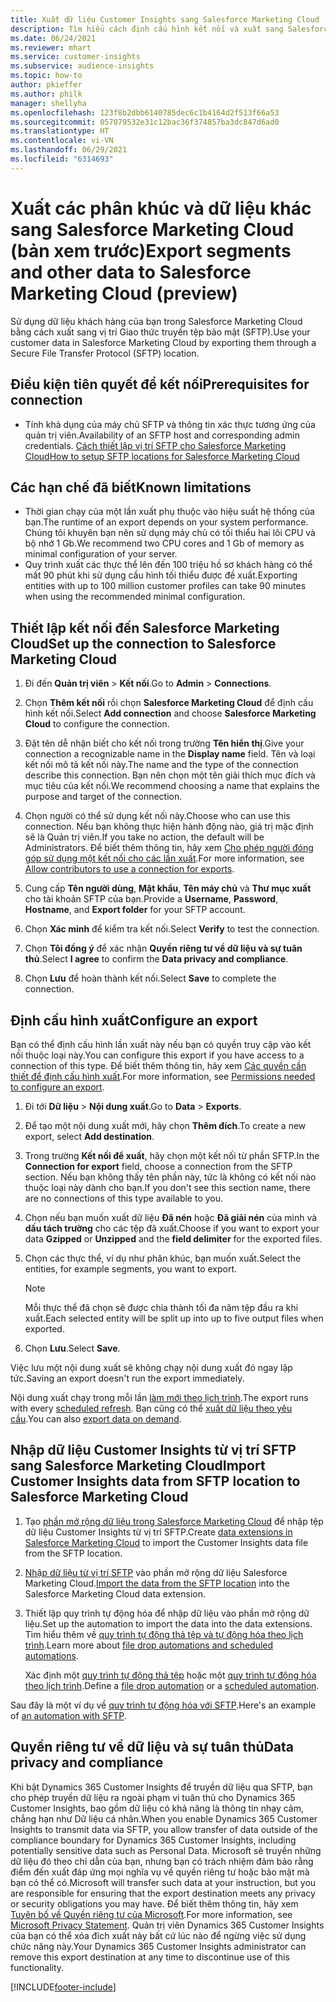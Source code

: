 ```yaml
---
title: Xuất dữ liệu Customer Insights sang Salesforce Marketing Cloud
description: Tìm hiểu cách định cấu hình kết nối và xuất sang Salesforce Marketing Cloud.
ms.date: 06/24/2021
ms.reviewer: mhart
ms.service: customer-insights
ms.subservice: audience-insights
ms.topic: how-to
author: pkieffer
ms.author: philk
manager: shellyha
ms.openlocfilehash: 123f8b2dbb6140785dec6c1b4164d2f513f66a53
ms.sourcegitcommit: 057079532e31c12bac36f374857ba3dc847d6ad0
ms.translationtype: HT
ms.contentlocale: vi-VN
ms.lasthandoff: 06/29/2021
ms.locfileid: "6314693"
---
```

# <a name="export-segments-and-other-data-to-salesforce-marketing-cloud-preview"></a><span data-ttu-id="698dd-103">Xuất các phân khúc và dữ liệu khác sang Salesforce Marketing Cloud (bản xem trước)</span><span class="sxs-lookup"><span data-stu-id="698dd-103">Export segments and other data to Salesforce Marketing Cloud (preview)</span></span>

<span data-ttu-id="698dd-104">Sử dụng dữ liệu khách hàng của bạn trong Salesforce Marketing Cloud bằng cách xuất sang vị trí Giao thức truyền tệp bảo mật (SFTP).</span><span class="sxs-lookup"><span data-stu-id="698dd-104">Use your customer data in Salesforce Marketing Cloud by exporting them through a Secure File Transfer Protocol (SFTP) location.</span></span>

## <a name="prerequisites-for-connection"></a><span data-ttu-id="698dd-105">Điều kiện tiên quyết để kết nối</span><span class="sxs-lookup"><span data-stu-id="698dd-105">Prerequisites for connection</span></span>

- <span data-ttu-id="698dd-106">Tính khả dụng của máy chủ SFTP và thông tin xác thực tương ứng của quản trị viên.</span><span class="sxs-lookup"><span data-stu-id="698dd-106">Availability of an SFTP host and corresponding admin credentials.</span></span> [<span data-ttu-id="698dd-107">Cách thiết lập vị trí SFTP cho Salesforce Marketing Cloud</span><span class="sxs-lookup"><span data-stu-id="698dd-107">How to setup SFTP locations for Salesforce Marketing Cloud</span></span>](https://help.salesforce.com/articleView?id=sf.mc_es_configure_enhanced_ftp.htm&type=5) 

## <a name="known-limitations"></a><span data-ttu-id="698dd-108">Các hạn chế đã biết</span><span class="sxs-lookup"><span data-stu-id="698dd-108">Known limitations</span></span>

- <span data-ttu-id="698dd-109">Thời gian chạy của một lần xuất phụ thuộc vào hiệu suất hệ thống của bạn.</span><span class="sxs-lookup"><span data-stu-id="698dd-109">The runtime of an export depends on your system performance.</span></span> <span data-ttu-id="698dd-110">Chúng tôi khuyên bạn nên sử dụng máy chủ có tối thiểu hai lõi CPU và bộ nhớ 1 Gb.</span><span class="sxs-lookup"><span data-stu-id="698dd-110">We recommend two CPU cores and 1 Gb of memory as minimal configuration of your server.</span></span> 
- <span data-ttu-id="698dd-111">Quy trình xuất các thực thể lên đến 100 triệu hồ sơ khách hàng có thể mất 90 phút khi sử dụng cấu hình tối thiểu được đề xuất.</span><span class="sxs-lookup"><span data-stu-id="698dd-111">Exporting entities with up to 100 million customer profiles can take 90 minutes when using the recommended minimal configuration.</span></span> 

## <a name="set-up-the-connection-to-salesforce-marketing-cloud"></a><span data-ttu-id="698dd-112">Thiết lập kết nối đến Salesforce Marketing Cloud</span><span class="sxs-lookup"><span data-stu-id="698dd-112">Set up the connection to Salesforce Marketing Cloud</span></span>

1. <span data-ttu-id="698dd-113">Đi đến **Quản trị viên** > **Kết nối**.</span><span class="sxs-lookup"><span data-stu-id="698dd-113">Go to **Admin** > **Connections**.</span></span>

1. <span data-ttu-id="698dd-114">Chọn **Thêm kết nối** rồi chọn **Salesforce Marketing Cloud** để định cấu hình kết nối.</span><span class="sxs-lookup"><span data-stu-id="698dd-114">Select **Add connection** and choose **Salesforce Marketing Cloud** to configure the connection.</span></span>

1. <span data-ttu-id="698dd-115">Đặt tên dễ nhận biết cho kết nối trong trường **Tên hiển thị**.</span><span class="sxs-lookup"><span data-stu-id="698dd-115">Give your connection a recognizable name in the **Display name** field.</span></span> <span data-ttu-id="698dd-116">Tên và loại kết nối mô tả kết nối này.</span><span class="sxs-lookup"><span data-stu-id="698dd-116">The name and the type of the connection describe this connection.</span></span> <span data-ttu-id="698dd-117">Bạn nên chọn một tên giải thích mục đích và mục tiêu của kết nối.</span><span class="sxs-lookup"><span data-stu-id="698dd-117">We recommend choosing a name that explains the purpose and target of the connection.</span></span>

1. <span data-ttu-id="698dd-118">Chọn người có thể sử dụng kết nối này.</span><span class="sxs-lookup"><span data-stu-id="698dd-118">Choose who can use this connection.</span></span> <span data-ttu-id="698dd-119">Nếu bạn không thực hiện hành động nào, giá trị mặc định sẽ là Quản trị viên.</span><span class="sxs-lookup"><span data-stu-id="698dd-119">If you take no action, the default will be Administrators.</span></span> <span data-ttu-id="698dd-120">Để biết thêm thông tin, hãy xem [Cho phép người đóng góp sử dụng một kết nối cho các lần xuất](connections.md#allow-contributors-to-use-a-connection-for-exports).</span><span class="sxs-lookup"><span data-stu-id="698dd-120">For more information, see [Allow contributors to use a connection for exports](connections.md#allow-contributors-to-use-a-connection-for-exports).</span></span>

1. <span data-ttu-id="698dd-121">Cung cấp **Tên người dùng**, **Mật khẩu**, **Tên máy chủ** và **Thư mục xuất** cho tài khoản SFTP của bạn.</span><span class="sxs-lookup"><span data-stu-id="698dd-121">Provide a **Username**, **Password**, **Hostname**, and **Export folder** for your SFTP account.</span></span>

1. <span data-ttu-id="698dd-122">Chọn **Xác minh** để kiểm tra kết nối.</span><span class="sxs-lookup"><span data-stu-id="698dd-122">Select **Verify** to test the connection.</span></span>

1. <span data-ttu-id="698dd-123">Chọn **Tôi đồng ý** để xác nhận **Quyền riêng tư về dữ liệu và sự tuân thủ**.</span><span class="sxs-lookup"><span data-stu-id="698dd-123">Select **I agree** to confirm the **Data privacy and compliance**.</span></span>

1. <span data-ttu-id="698dd-124">Chọn **Lưu** để hoàn thành kết nối.</span><span class="sxs-lookup"><span data-stu-id="698dd-124">Select **Save** to complete the connection.</span></span>

## <a name="configure-an-export"></a><span data-ttu-id="698dd-125">Định cấu hình xuất</span><span class="sxs-lookup"><span data-stu-id="698dd-125">Configure an export</span></span>

<span data-ttu-id="698dd-126">Bạn có thể định cấu hình lần xuất này nếu bạn có quyền truy cập vào kết nối thuộc loại này.</span><span class="sxs-lookup"><span data-stu-id="698dd-126">You can configure this export if you have access to a connection of this type.</span></span> <span data-ttu-id="698dd-127">Để biết thêm thông tin, hãy xem [Các quyền cần thiết để định cấu hình xuất](export-destinations.md#set-up-a-new-export).</span><span class="sxs-lookup"><span data-stu-id="698dd-127">For more information, see [Permissions needed to configure an export](export-destinations.md#set-up-a-new-export).</span></span>

1. <span data-ttu-id="698dd-128">Đi tới **Dữ liệu** > **Nội dung xuất**.</span><span class="sxs-lookup"><span data-stu-id="698dd-128">Go to **Data** > **Exports**.</span></span>

1. <span data-ttu-id="698dd-129">Để tạo một nội dung xuất mới, hãy chọn **Thêm đích**.</span><span class="sxs-lookup"><span data-stu-id="698dd-129">To create a new export, select **Add destination**.</span></span>

1. <span data-ttu-id="698dd-130">Trong trường **Kết nối để xuất**, hãy chọn một kết nối từ phần SFTP.</span><span class="sxs-lookup"><span data-stu-id="698dd-130">In the **Connection for export** field, choose a connection from the SFTP section.</span></span> <span data-ttu-id="698dd-131">Nếu bạn không thấy tên phần này, tức là không có kết nối nào thuộc loại này dành cho bạn.</span><span class="sxs-lookup"><span data-stu-id="698dd-131">If you don't see this section name, there are no connections of this type available to you.</span></span>

1. <span data-ttu-id="698dd-132">Chọn nếu bạn muốn xuất dữ liệu **Đã nén** hoặc **Đã giải nén** của mình và **dấu tách trường** cho các tệp đã xuất.</span><span class="sxs-lookup"><span data-stu-id="698dd-132">Choose if you want to export your data **Gzipped** or **Unzipped** and the **field delimiter** for the exported files.</span></span>

1. <span data-ttu-id="698dd-133">Chọn các thực thể, ví dụ như phân khúc, bạn muốn xuất.</span><span class="sxs-lookup"><span data-stu-id="698dd-133">Select the entities, for example segments, you want to export.</span></span>

   > [!NOTE]
   > <span data-ttu-id="698dd-134">Mỗi thực thể đã chọn sẽ được chia thành tối đa năm tệp đầu ra khi xuất.</span><span class="sxs-lookup"><span data-stu-id="698dd-134">Each selected entity will be split up into up to five output files when exported.</span></span> 

1. <span data-ttu-id="698dd-135">Chọn **Lưu**.</span><span class="sxs-lookup"><span data-stu-id="698dd-135">Select **Save**.</span></span>

<span data-ttu-id="698dd-136">Việc lưu một nội dung xuất sẽ không chạy nội dung xuất đó ngay lập tức.</span><span class="sxs-lookup"><span data-stu-id="698dd-136">Saving an export doesn't run the export immediately.</span></span>

<span data-ttu-id="698dd-137">Nội dung xuất chạy trong mỗi lần [làm mới theo lịch trình](system.md#schedule-tab).</span><span class="sxs-lookup"><span data-stu-id="698dd-137">The export runs with every [scheduled refresh](system.md#schedule-tab).</span></span> <span data-ttu-id="698dd-138">Bạn cũng có thể [xuất dữ liệu theo yêu cầu](export-destinations.md#run-exports-on-demand).</span><span class="sxs-lookup"><span data-stu-id="698dd-138">You can also [export data on demand](export-destinations.md#run-exports-on-demand).</span></span> 

## <a name="import-customer-insights-data-from-sftp-location-to-salesforce-marketing-cloud"></a><span data-ttu-id="698dd-139">Nhập dữ liệu Customer Insights từ vị trí SFTP sang Salesforce Marketing Cloud</span><span class="sxs-lookup"><span data-stu-id="698dd-139">Import Customer Insights data from SFTP location to Salesforce Marketing Cloud</span></span>

1. <span data-ttu-id="698dd-140">Tạo [phần mở rộng dữ liệu trong Salesforce Marketing Cloud](https://help.salesforce.com/articleView?id=sf.mc_es_create_data_extension.htm&type=5) để nhập tệp dữ liệu Customer Insights từ vị trí SFTP.</span><span class="sxs-lookup"><span data-stu-id="698dd-140">Create [data extensions in Salesforce Marketing Cloud](https://help.salesforce.com/articleView?id=sf.mc_es_create_data_extension.htm&type=5) to import the Customer Insights data file from the SFTP location.</span></span>

2. <span data-ttu-id="698dd-141">[Nhập dữ liệu từ vị trí SFTP](https://help.salesforce.com/articleView?id=sf.mc_es_import_data_extension_classic.htm&type=5) vào phần mở rộng dữ liệu Salesforce Marketing Cloud.</span><span class="sxs-lookup"><span data-stu-id="698dd-141">[Import the data from the SFTP location](https://help.salesforce.com/articleView?id=sf.mc_es_import_data_extension_classic.htm&type=5) into the Salesforce Marketing Cloud data extension.</span></span> 

3. <span data-ttu-id="698dd-142">Thiết lập quy trình tự động hóa để nhập dữ liệu vào phần mở rộng dữ liệu.</span><span class="sxs-lookup"><span data-stu-id="698dd-142">Set up the automation to import the data into the data extensions.</span></span> <span data-ttu-id="698dd-143">Tìm hiểu thêm về [quy trình tự động thả tệp và tự động hóa theo lịch trình](https://help.salesforce.com/articleView?id=sf.mc_as_triggered_automations.htm&type=5).</span><span class="sxs-lookup"><span data-stu-id="698dd-143">Learn more about [file drop automations and scheduled automations](https://help.salesforce.com/articleView?id=sf.mc_as_triggered_automations.htm&type=5).</span></span>

   <span data-ttu-id="698dd-144">Xác định một [quy trình tự động thả tệp](https://help.salesforce.com/articleView?id=sf.mc_as_define_a_triggered_automation.htm&type=5) hoặc một [quy trình tự động hóa theo lịch trình](https://help.salesforce.com/articleView?id=sf.mc_as_define_a_scheduled_automation.htm&type=5).</span><span class="sxs-lookup"><span data-stu-id="698dd-144">Define a [file drop automation](https://help.salesforce.com/articleView?id=sf.mc_as_define_a_triggered_automation.htm&type=5) or a  [scheduled automation](https://help.salesforce.com/articleView?id=sf.mc_as_define_a_scheduled_automation.htm&type=5).</span></span> 

<span data-ttu-id="698dd-145">Sau đây là một ví dụ về [quy trình tự động hóa với SFTP](https://help.salesforce.com/articleView?id=sf.mc_as_ftp_and_triggered_automation_scenario.htm&type=5).</span><span class="sxs-lookup"><span data-stu-id="698dd-145">Here's an example of [an automation with SFTP](https://help.salesforce.com/articleView?id=sf.mc_as_ftp_and_triggered_automation_scenario.htm&type=5).</span></span>

## <a name="data-privacy-and-compliance"></a><span data-ttu-id="698dd-146">Quyền riêng tư về dữ liệu và sự tuân thủ</span><span class="sxs-lookup"><span data-stu-id="698dd-146">Data privacy and compliance</span></span>

<span data-ttu-id="698dd-147">Khi bật Dynamics 365 Customer Insights để truyền dữ liệu qua SFTP, bạn cho phép truyền dữ liệu ra ngoài phạm vi tuân thủ cho Dynamics 365 Customer Insights, bao gồm dữ liệu có khả năng là thông tin nhạy cảm, chẳng hạn như Dữ liệu cá nhân.</span><span class="sxs-lookup"><span data-stu-id="698dd-147">When you enable Dynamics 365 Customer Insights to transmit data via SFTP, you allow transfer of data outside of the compliance boundary for Dynamics 365 Customer Insights, including potentially sensitive data such as Personal Data.</span></span> <span data-ttu-id="698dd-148">Microsoft sẽ truyền những dữ liệu đó theo chỉ dẫn của bạn, nhưng bạn có trách nhiệm đảm bảo rằng điểm đến xuất đáp ứng mọi nghĩa vụ về quyền riêng tư hoặc bảo mật mà bạn có thể có.</span><span class="sxs-lookup"><span data-stu-id="698dd-148">Microsoft will transfer such data at your instruction, but you are responsible for ensuring that the export destination meets any privacy or security obligations you may have.</span></span> <span data-ttu-id="698dd-149">Để biết thêm thông tin, hãy xem [Tuyên bố về Quyền riêng tư của Microsoft](https://go.microsoft.com/fwlink/?linkid=396732).</span><span class="sxs-lookup"><span data-stu-id="698dd-149">For more information, see [Microsoft Privacy Statement](https://go.microsoft.com/fwlink/?linkid=396732).</span></span>
<span data-ttu-id="698dd-150">Quản trị viên Dynamics 365 Customer Insights của bạn có thể xóa đích xuất này bất cứ lúc nào để ngừng việc sử dụng chức năng này.</span><span class="sxs-lookup"><span data-stu-id="698dd-150">Your Dynamics 365 Customer Insights administrator can remove this export destination at any time to discontinue use of this functionality.</span></span>

[!INCLUDE[footer-include](../includes/footer-banner.md)]
